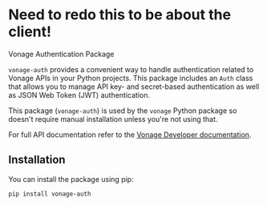 # Need to redo this to be about the client!

Vonage Authentication Package

`vonage-auth` provides a convenient way to handle authentication related to Vonage APIs in your Python projects. This package includes an `Auth` class that allows you to manage API key- and secret-based authentication as well as JSON Web Token (JWT) authentication.

This package (`vonage-auth`) is used by the `vonage` Python package so doesn't require manual installation unless you're not using that.

For full API documentation refer to the [Vonage Developer documentation](https://developer.vonage.com).

## Installation

You can install the package using pip:

```bash
pip install vonage-auth
```
